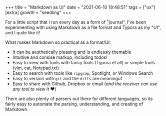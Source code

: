 +++
title = "Markdown as UI"
date = "2021-06-10 18:48:51"
tags = ["ux"]
[extra]
growth = "seedling"
+++

For a little script that I run every day as a form of "journal", 
I've been experimenting with using Markdown as a file format and
Typora as my "UI", and I quite like it!

What makes Markdown so practical as a format/UI:
* It can be aesthetically pleasing and is endlessly themable
* Intuitive and consise markup, including todos!
* Easy to view with tools with fancy tools (Typora et all) or simple tools (vim, cat, Notepad.txt)
* Easy to search with tools like `ripgrep`, Spotlight, or Windows Search
* Easy to version with `git` and the `diffs` are meaninguf
* Easy to share with Github, Dropbox or email (_and the receiver can use any tool to view it_ :heart:)

There are also plenty of parsers out there for different languages,
so its fairly easy to automate the parsing, understanding, and creating
of Markdown.
